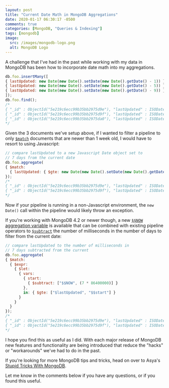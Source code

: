 ```yaml
---
layout: post
title: "Current Date Math in MongoDB Aggregations"
date: 2020-01-17 06:30:17 -0500
comments: true
categories: [MongoDB, "Queries & Indexing"]
tags: [mongodb]
image:
  src: /images/mongodb-logo.png
  alt: MongoDB Logo
---
```


A challenge that I've had in the past while working with my data in MongoDB has been how to incorporate
date math into my aggregations.

``` javascript
db.foo.insertMany([
{ lastUpdated: new Date(new Date().setDate(new Date().getDate() - 1)) },
{ lastUpdated: new Date(new Date().setDate(new Date().getDate() - 5)) },
{ lastUpdated: new Date(new Date().setDate(new Date().getDate() - 9)) }
]);
db.foo.find();
/*
{ "_id" : ObjectId("5e219c6ecc99b35bb2975d9e"), "lastUpdated" : ISODate("2020-01-16T11:37:18.522Z") }
{ "_id" : ObjectId("5e219c6ecc99b35bb2975d9f"), "lastUpdated" : ISODate("2020-01-12T11:37:18.522Z") }
{ "_id" : ObjectId("5e219c6ecc99b35bb2975da0"), "lastUpdated" : ISODate("2020-01-08T11:37:18.522Z") }
*/
```

Given the 3 documents we've setup above, if I wanted to filter a pipeline to only [`$match`](https://docs.mongodb.com/manual/reference/operator/aggregation/match)
documents that are newer than 1 week old, I would have to resort to using Javascript:

``` javascript
// compare lastUpdated to a new Javascript Date object set to
// 7 days from the current date
db.foo.aggregate(
{ $match:
  { lastUpdated: { $gte: new Date(new Date().setDate(new Date().getDate() - 7)) } }
});
/*
{ "_id" : ObjectId("5e219c6ecc99b35bb2975d9e"), "lastUpdated" : ISODate("2020-01-16T11:37:18.522Z") }
{ "_id" : ObjectId("5e219c6ecc99b35bb2975d9f"), "lastUpdated" : ISODate("2020-01-12T11:37:18.522Z") }
*/
```

Now if your pipeline is running in a non-Javascript environment, the `new Date()` call within the pipeline
would likely throw an exception.

If you're working with MongoDB 4.2 or newer though, a new [`$$NOW` aggregation variable](https://docs.mongodb.com/manual/reference/aggregation-variables/#variable.NOW
) is available that can be combined with existing pipeline operators to [`$subtract`](https://docs.mongodb.com/manual/reference/operator/aggregation/subtract/index.html
) the number of milliseconds in the number of days to filter from the current date:

``` javascript
// compare lastUpdated to the number of milliseconds in
// 7 days subtracted from the current
db.foo.aggregate(
{ $match:
  { $expr:
    { $let:
      { vars:
        { start:
          { $subtract: ["$$NOW", (7 * 86400000)] }
        },
        in: { $gte: ["$lastUpdated", "$$start"] }
      }
    }
  }
});
/*
{ "_id" : ObjectId("5e219c6ecc99b35bb2975d9e"), "lastUpdated" : ISODate("2020-01-16T11:37:18.522Z") }
{ "_id" : ObjectId("5e219c6ecc99b35bb2975d9f"), "lastUpdated" : ISODate("2020-01-12T11:37:18.522Z") }
*/
```

I hope you find this as useful as I did. With each major release of MongoDB new features and functionality
are being introduced that reduce the "hacks" or "workarounds" we've had to do in the past.

If you're looking for more MongoDB tips and tricks, head on over to Asya's [Stupid Tricks With MongoDB](http://www.kamsky.org/stupid-tricks-with-mongodb).

Let me know in the comments below if you have any questions, or if you found this useful.
